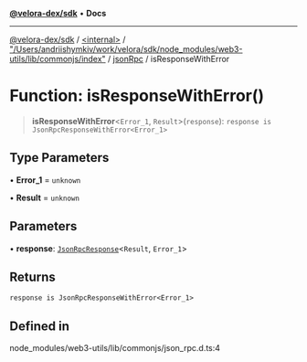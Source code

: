 [**@velora-dex/sdk**](../../../../../../README.md) • **Docs**

***

[@velora-dex/sdk](../../../../../../globals.md) / [\<internal\>](../../../../../README.md) / ["/Users/andriishymkiv/work/velora/sdk/node\_modules/web3-utils/lib/commonjs/index"](../../../README.md) / [jsonRpc](../README.md) / isResponseWithError

# Function: isResponseWithError()

> **isResponseWithError**\<`Error_1`, `Result`\>(`response`): `response is JsonRpcResponseWithError<Error_1>`

## Type Parameters

• **Error_1** = `unknown`

• **Result** = `unknown`

## Parameters

• **response**: [`JsonRpcResponse`](../../../../../type-aliases/JsonRpcResponse.md)\<`Result`, `Error_1`\>

## Returns

`response is JsonRpcResponseWithError<Error_1>`

## Defined in

node\_modules/web3-utils/lib/commonjs/json\_rpc.d.ts:4
